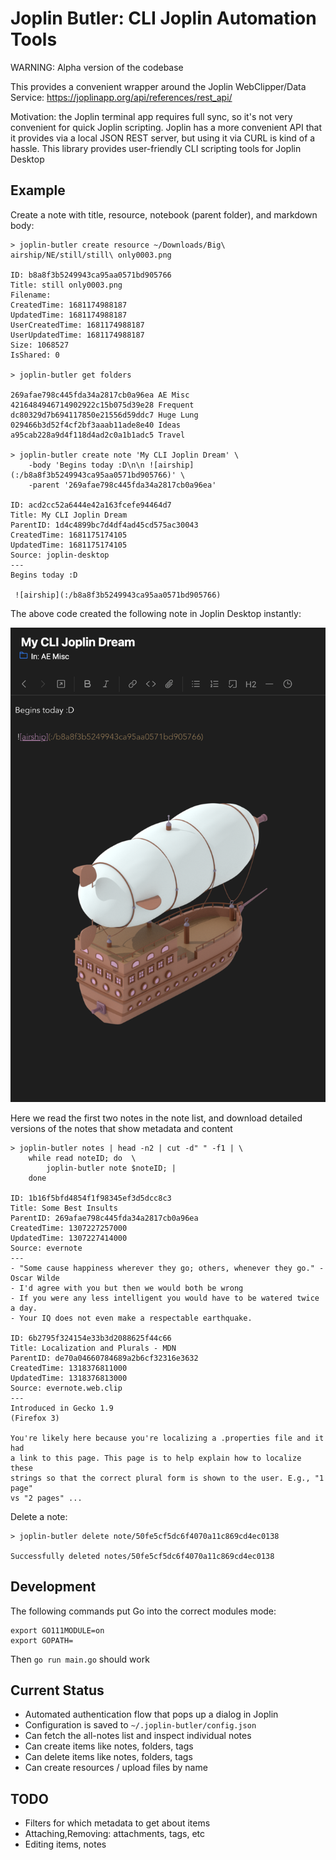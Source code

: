 # Joplin Butler: CLI Joplin Automation Tools

WARNING: Alpha version of the codebase

This provides a convenient wrapper around the Joplin WebClipper/Data Service:
https://joplinapp.org/api/references/rest_api/

Motivation: the Joplin terminal app requires full sync, so it's not very
convenient for quick Joplin scripting. Joplin has a more convenient API
that it provides via a local JSON REST server, but using it via CURL
is kind of a hassle. This library provides user-friendly CLI scripting
tools for Joplin Desktop

## Example

Create a note with title, resource, notebook (parent folder), and markdown body:

    > joplin-butler create resource ~/Downloads/Big\ airship/NE/still/still\ only0003.png

    ID: b8a8f3b5249943ca95aa0571bd905766
    Title: still only0003.png
    Filename: 
    CreatedTime: 1681174988187
    UpdatedTime: 1681174988187
    UserCreatedTime: 1681174988187
    UserUpdatedTime: 1681174988187
    Size: 1068527
    IsShared: 0

    > joplin-butler get folders

    269afae798c445fda34a2817cb0a96ea AE Misc
    4216484946714902922c15b075d39e28 Frequent
    dc80329d7b694117850e21556d59ddc7 Huge Lung
    029466b3d52f4cf2bf3aaab11ade8e40 Ideas
    a95cab228a9d4f118d4ad2c0a1b1adc5 Travel

    > joplin-butler create note 'My CLI Joplin Dream' \
        -body 'Begins today :D\n\n ![airship](:/b8a8f3b5249943ca95aa0571bd905766)' \
        -parent '269afae798c445fda34a2817cb0a96ea'

    ID: acd2cc52a6444e42a163fcefe94464d7
    Title: My CLI Joplin Dream
    ParentID: 1d4c4899bc7d4df4ad45cd575ac30043
    CreatedTime: 1681175174105
    UpdatedTime: 1681175174105
    Source: joplin-desktop
    ---
    Begins today :D

     ![airship](:/b8a8f3b5249943ca95aa0571bd905766)

The above code created the following note in Joplin Desktop instantly:

![sample-note-1](https://github.com/Garoth/joplin-butler/blob/master/docs/img/demo-note-1.png?raw=true)

Here we read the first two notes in the note list, and download detailed
versions of the notes that show metadata and content

    > joplin-butler notes | head -n2 | cut -d" " -f1 | \
        while read noteID; do  \
            joplin-butler note $noteID; |
        done

    ID: 1b16f5bfd4854f1f98345ef3d5dcc8c3
    Title: Some Best Insults
    ParentID: 269afae798c445fda34a2817cb0a96ea
    CreatedTime: 1307227257000
    UpdatedTime: 1307227414000
    Source: evernote
    ---
    - "Some cause happiness wherever they go; others, whenever they go." - Oscar Wilde
    - I'd agree with you but then we would both be wrong
    - If you were any less intelligent you would have to be watered twice a day.
    - Your IQ does not even make a respectable earthquake.

    ID: 6b2795f324154e33b3d2088625f44c66
    Title: Localization and Plurals - MDN
    ParentID: de70a04660784689a2b6cf32316e3632
    CreatedTime: 1318376811000
    UpdatedTime: 1318376813000
    Source: evernote.web.clip
    ---
    Introduced in Gecko 1.9
    (Firefox 3)

    You're likely here because you're localizing a .properties file and it had
    a link to this page. This page is to help explain how to localize these
    strings so that the correct plural form is shown to the user. E.g., "1 page"
    vs "2 pages" ...


Delete a note:

    > joplin-butler delete note/50fe5cf5dc6f4070a11c869cd4ec0138

    Successfully deleted notes/50fe5cf5dc6f4070a11c869cd4ec0138

## Development

The following commands put Go into the correct modules mode:

    export GO111MODULE=on
    export GOPATH=

Then `go run main.go` should work

## Current Status

 * Automated authentication flow that pops up a dialog in Joplin
 * Configuration is saved to `~/.joplin-butler/config.json`
 * Can fetch the all-notes list and inspect individual notes
 * Can create items like notes, folders, tags
 * Can delete items like notes, folders, tags
 * Can create resources / upload files by name

## TODO

 * Filters for which metadata to get about items
 * Attaching,Removing: attachments, tags, etc
 * Editing items, notes
